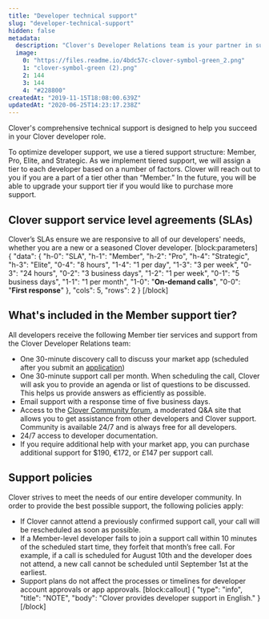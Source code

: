 ```yaml
---
title: "Developer technical support"
slug: "developer-technical-support"
hidden: false
metadata: 
  description: "Clover's Developer Relations team is your partner in success on our platform. Read more about the ways we support you and your apps."
  image: 
    0: "https://files.readme.io/4bdc57c-clover-symbol-green_2.png"
    1: "clover-symbol-green (2).png"
    2: 144
    3: 144
    4: "#228800"
createdAt: "2019-11-15T18:08:00.639Z"
updatedAt: "2020-06-25T14:23:17.238Z"
---
```

Clover's comprehensive technical support is designed to help you succeed in your Clover developer role.

To optimize developer support, we use a tiered support structure: Member, Pro, Elite, and Strategic. As we implement tiered support, we will assign a tier to each developer based on a number of factors. Clover will reach out to you if you are a part of a tier other than “Member.” In the future, you will be able to upgrade your support tier if you would like to purchase more support.

## **Clover support service level agreements (SLAs)**

Clover’s SLAs ensure we are responsive to all of our developers' needs, whether you are a new or a seasoned Clover developer. 
[block:parameters]
{
  "data": {
    "h-0": "SLA",
    "h-1": "Member",
    "h-2": "Pro",
    "h-4": "Strategic",
    "h-3": "Elite",
    "0-4": "8 hours",
    "1-4": "1 per day",
    "1-3": "3 per week",
    "0-3": "24 hours",
    "0-2": "3 business days",
    "1-2": "1 per week",
    "0-1": "5 business days",
    "1-1": "1 per month",
    "1-0": "**On-demand calls**",
    "0-0": "**First response**"
  },
  "cols": 5,
  "rows": 2
}
[/block]
## **What's included in the Member support tier?**

All developers receive the following Member tier services and support from the Clover Developer Relations team:

* One 30-minute discovery call to discuss your market app (scheduled after you submit an [application](doc:application))
* One 30-minute support call per month. When scheduling the call, Clover will ask you to provide an agenda or list of questions to be discussed. This helps us provide answers as efficiently as possible.
* Email support with a response time of five business days.
* Access to the [Clover Community forum](https://community.clover.com/index.html), a moderated Q&A site that allows you to get assistance from other developers and Clover support. Community is available 24/7 and is always free for all developers.
* 24/7 access to developer documentation.
* If you require additional help with your market app, you can purchase additional support for &#36;190, &euro;172, or &#163;147 per support call.

## **Support policies**

Clover strives to meet the needs of our entire developer community. In order to provide the best possible support, the following policies apply:

* If Clover cannot attend a previously confirmed support call, your call will be rescheduled as soon as possible.
* If a Member-level developer fails to join a support call within 10 minutes of the scheduled  start time, they forfeit that month’s free call. For example, if a call is scheduled for August 10th and the developer does not attend, a new call cannot be scheduled until September 1st at the earliest.
* Support plans do not affect the processes or timelines for developer account approvals or app approvals.
[block:callout]
{
  "type": "info",
  "title": "NOTE",
  "body": "Clover provides developer support in English."
}
[/block]